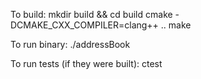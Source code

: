 To build:
    mkdir build && cd build
    cmake -DCMAKE_CXX_COMPILER=clang++ ..
    make

To run binary:
    ./addressBook

To run tests (if they were built):
    ctest